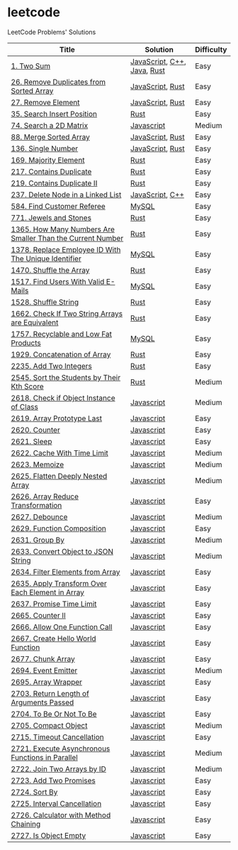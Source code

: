 # leetcode

LeetCode Problems' Solutions

| Title | Solution | Difficulty |
| ----- | -------- | ---------- |
|[1. Two Sum](https://leetcode.com/problems/two-sum/)| [JavaScript](./algorithms/two-sum/two-sum.js), [C++](./algorithms/two-sum/two-sum.cpp), [Java](./algorithms/two-sum/two-sum.java), [Rust](./algorithms//two-sum/two-sum.rs)|Easy|
|[26. Remove Duplicates from Sorted Array](https://leetcode.com/problems/remove-duplicates-from-sorted-array/)|[JavaScript](./algorithms/remove-duplicates-from-sorted-array/remove-duplicates-from-sorted-array.js), [Rust](./algorithms/remove-duplicates-from-sorted-array/remove-duplicates-from-sorted-array.rs)|Easy|
|[27. Remove Element](https://leetcode.com/problems/remove-element/)|[JavaScript](./algorithms/remove-element/remove-element.js), [Rust](./algorithms/remove-element/remove-element.rs)|Easy|
|[35. Search Insert Position](https://leetcode.com/problems/search-insert-position/)|[Rust](./algorithms/search-insert-position/search-insert-position.rs)|Easy|
|[74. Search a 2D Matrix](https://leetcode.com/problems/search-a-2d-matrix/)|[Javascript](./algorithms/search-a-2d-matrix/search-a-2d-matrix.js)|Medium|
|[88. Merge Sorted Array](https://leetcode.com/problems/merge-sorted-array/)|[JavaScript](./algorithms/merge-sorted-array/merge-sorted-array.js), [Rust](./algorithms/merge-sorted-array/merge-sorted-array.rs)|Easy|
|[136. Single Number](https://leetcode.com/problems/single-number/)|[JavaScript](./algorithms/single-number/single-number.js), [Rust](./algorithms/single-number/single-number.rs)|Easy|
|[169. Majority Element](https://leetcode.com/problems/majority-element/)|[Rust](./algorithms/majority-element/majority-element.rs)|Easy|
|[217. Contains Duplicate](https://leetcode.com/problems/contains-duplicate/)|[Rust](./algorithms/contains-duplicate/contains-duplicate.rs)|Easy|
|[219. Contains Duplicate II](https://leetcode.com/problems/contains-duplicate-ii)|[Rust](./algorithms/contains-duplicate-ii/contains-duplicate-ii.rs)|Easy|
|[237. Delete Node in a Linked List](https://leetcode.com/problems/delete-node-in-a-linked-list/)|[JavaScript](./algorithms/delete-node-in-a-linked-list/delete-node-in-a-linked-list.js), [C++](./algorithms/delete-node-in-a-linked-list/delete-node-in-a-linked-list.cpp)|Easy|
|[584. Find Customer Referee](https://leetcode.com/problems/find-customer-referee/)|[MySQL](./algorithms/find-customer-referee/find-customer-referee.sql)|Easy|
|[771. Jewels and Stones](https://leetcode.com/problems/jewels-and-stones/)|[Rust](./algorithms/jewels-and-stones/jewels-and-stones.rs)|Easy|
|[1365. How Many Numbers Are Smaller Than the Current Number](https://leetcode.com/problems/how-many-numbers-are-smaller-than-the-current-number/)|[Rust](./algorithms/how-many-numbers-are-smaller-than-the-current-number/how-many-numbers-are-smaller-than-the-current-number.rs)|Easy|
|[1378. Replace Employee ID With The Unique Identifier](https://leetcode.cn/problems/replace-employee-id-with-the-unique-identifier/)|[MySQL](./algorithms/replace-employee-id-with-the-unique-identifier/replace-employee-id-with-the-unique-identifier.sql)|Easy|
|[1470. Shuffle the Array](https://leetcode.com/problems/shuffle-the-array/)|[Rust](./algorithms/shuffle-the-array/shuffle-the-array.rs)|Easy|
|[1517. Find Users With Valid E-Mails](https://leetcode.com/problems/find-users-with-valid-e-mails/)|[MySQL](./algorithms/find-users-with-valid-e-mails/find-users-with-valid-e-mails.sql)|Easy|
|[1528. Shuffle String](https://leetcode.com/problems/shuffle-string/)|[Rust](./algorithms/shuffle-string/shuffle-string.rs)|Easy|
|[1662. Check If Two String Arrays are Equivalent](https://leetcode.com/problems/check-if-two-string-arrays-are-equivalent/)|[Rust](./algorithms/check-if-two-string-arrays-are-equivalent/check-if-two-string-arrays-are-equivalent.rs)|Easy|
|[1757. Recyclable and Low Fat Products](https://leetcode.com/problems/recyclable-and-low-fat-products/)|[MySQL](./algorithms/recyclable-and-low-fat-products/recyclable-and-low-fat-products.sql)|Easy|
|[1929. Concatenation of Array](https://leetcode.com/problems/concatenation-of-array/)|[Rust](./algorithms/concatenation-of-array/concatenation-of-array.rs)|Easy|
|[2235. Add Two Integers](https://leetcode.com/problems/add-two-integers/)|[Rust](./algorithms/add-two-integers/add-two-integers.rs)|Easy|
|[2545. Sort the Students by Their Kth Score](https://leetcode.com/problems/sort-the-students-by-their-kth-score/)|[Rust](./algorithms/sort-the-students-by-their-kth-score/sort-the-students-by-their-kth-score.rs)|Medium|
|[2618. Check if Object Instance of Class](https://leetcode.com/problems/check-if-object-instance-of-class/)|[Javascript](./algorithms/check-if-object-instance-of-class/check-if-object-instance-of-class.js)|Medium|
|[2619. Array Prototype Last](https://leetcode.com/problems/array-prototype-last/)|[Javascript](./algorithms/array-prototype-last/array-prototype-last.js)|Easy|
|[2620. Counter](https://leetcode.com/problems/counter)|[Javascript](./algorithms/counter/counter.js)|Easy|
|[2621. Sleep](https://leetcode.com/problems/sleep/)|[Javascript](./algorithms/sleep/sleep.js)|Easy|
|[2622. Cache With Time Limit](https://leetcode.com/problems/cache-with-time-limit/)|[Javascript](./algorithms/cache-with-time-limit/cache-with-time-limit.js)|Medium|
|[2623. Memoize](https://leetcode.com/problems/memoize/)|[Javascript](./algorithms/memoize/memoize.js)|Medium|
|[2625. Flatten Deeply Nested Array](https://leetcode.com/problems/flatten-deeply-nested-array/)|[Javascript](./algorithms/flatten-deeply-nested-array/flatten-deeply-nested-array.js)|Medium|
|[2626. Array Reduce Transformation](https://leetcode.com/problems/array-reduce-transformation/)|[Javascript](./algorithms/array-reduce-transformation/array-reduce-transformation.js)|Easy|
|[2627. Debounce](https://leetcode.com/problems/debounce/)|[Javascript](./algorithms/debounce/debounce.js)|Medium|
|[2629. Function Composition](https://leetcode.com/problems/function-composition/)|[Javascript](./algorithms/function-composition/function-composition.js)|Easy|
|[2631. Group By](https://leetcode.com/problems/group-by/)|[Javascript](./algorithms/group-by/group-by.js)|Medium|
|[2633. Convert Object to JSON String](https://leetcode.com/problems/convert-object-to-json-string/)|[Javascript](./algorithms/convert-object-to-json-string/convert-object-to-json-string.js)|Medium|
|[2634. Filter Elements from Array](https://leetcode.com/problems/filter-elements-from-array/)|[Javascript](./algorithms/filter-elements-from-array/filter-elements-from-array.js)|Easy|
|[2635. Apply Transform Over Each Element in Array](https://leetcode.com/problems/apply-transform-over-each-element-in-array/)|[Javascript](./algorithms/apply-transform-over-each-element-in-array/apply-transform-over-each-element-in-array.js)|Easy|
|[2637. Promise Time Limit](https://leetcode.com/problems/promise-time-limit/)|[Javascript](./algorithms/promise-time-limit/promise-time-limit.js)|Easy|
|[2665. Counter II](https://leetcode.com/problems/counter-ii/)|[Javascript](./algorithms/counter-ii/counter-ii.js)|Easy|
|[2666. Allow One Function Call](https://leetcode.com/problems/allow-one-function-call/)|[Javascript](./algorithms/allow-one-function-call/allow-one-function-call.js)|Easy|
|[2667. Create Hello World Function](https://leetcode.com/problems/create-hello-world-function/)|[Javascript](./algorithms/create-hello-world-function/create-hello-world-function.js)|Easy|
|[2677. Chunk Array](https://leetcode.com/problems/chunk-array/)|[Javascript](./algorithms/chunk-array/chunk-array.js)|Easy|
|[2694. Event Emitter](https://leetcode.com/problems/event-emitter/)|[Javascript](./algorithms/event-emitter/event-emitter.js)|Medium|
|[2695. Array Wrapper](https://leetcode.com/problems/array-wrapper/)|[Javascript](./algorithms/array-wrapper/array-wrapper.js)|Easy|
|[2703. Return Length of Arguments Passed](https://leetcode.com/problems/return-length-of-arguments-passed)|[Javascript](./algorithms/return-length-of-arguments-passed/arguments-length.js)|Easy|
|[2704. To Be Or Not To Be](https://leetcode.com/problems/to-be-or-not-to-be/)|[Javascript](./algorithms/to-be-or-not-to-be/to-be-or-not-to-be.js)|Easy|
|[2705. Compact Object](https://leetcode.com/problems/compact-object/)|[Javascript](./algorithms/compact-object/compact-object.js)|Medium|
|[2715. Timeout Cancellation](https://leetcode.com/problems/timeout-cancellation/)|[Javascript](./algorithms/timeout-cancellation/timeout-cancellation.js)|Easy|
|[2721. Execute Asynchronous Functions in Parallel](https://leetcode.com/problems/execute-asynchronous-functions-in-parallel/)|[Javascript](./algorithms/execute-asynchronous-functions-in-parallel/execute-asynchronous-functions-in-parallel.js)|Medium|
|[2722. Join Two Arrays by ID](https://leetcode.com/problems/join-two-arrays-by-id/)|[Javascript](./algorithms/join-two-arrays-by-id/join-two-arrays-by-id.js)|Medium|
|[2723. Add Two Promises](https://leetcode.com/problems/add-two-promises/)|[Javascript](./algorithms/add-two-promises/add-two-promises.js)|Easy|
|[2724. Sort By](https://leetcode.com/problems/sort-by/)|[Javascript](./algorithms/sort-by/sort-by.js)|Easy|
|[2725. Interval Cancellation](https://leetcode.com/problems/interval-cancellation/)|[Javascript](./algorithms/interval-cancellation/interval-cancellation.js)|Easy|
|[2726. Calculator with Method Chaining](https://leetcode.com/problems/calculator-with-method-chaining/)|[Javascript](./algorithms/calculator-with-method-chaining/calculator-with-method-chaining.js)|Easy|
|[2727. Is Object Empty](https://leetcode.com/problems/is-object-empty/)|[Javascript](./algorithms/is-object-empty/is-object-empty.js)|Easy|

